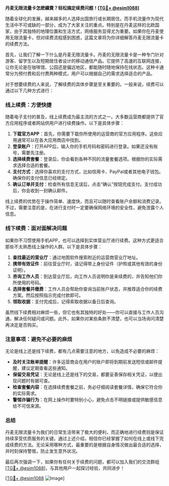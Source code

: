 **丹麦无限流量卡怎麽續費？轻松搞定续费问题！[[TG💪+ @esim1088](https://t.me/s/esim1088)]**

随着全球化的发展，越来越多的人选择出国旅行或长期居住。而手机流量作为现代生活中不可或缺的一部分，成为了大家关注的重点。特别是在丹麦这样的北欧国家，由于其独特的地理位置和生活方式，网络服务显得尤为重要。如果你在丹麦使用无限流量卡，但对续费流程感到困惑，这篇文章将为你详细解答丹麦无限流量卡的续费方法。

首先，让我们了解一下什么是丹麦无限流量卡。丹麦的无限流量卡是一种专门针对游客、留学生以及短期居住者设计的移动通信产品。它提供了高速的互联网连接，让你无论是在咖啡馆、公园还是偏远地区，都能随时随地保持在线状态。这种卡通常分为预付费和后付费两种模式，用户可以根据自己的需求选择适合的产品。

对于想要续费的人来说，了解续费的具体步骤是至关重要的。一般来说，续费可以通过以下几种方式进行：

### **线上续费：方便快捷**
随着电子支付的普及，线上续费成为最主流的方式之一。大多数运营商都提供了官方应用程序或者网站供用户进行续费操作。以下是具体步骤：
1. **下载官方APP**：首先，你需要下载你所使用的运营商的官方应用程序。这些应用通常可以在各大应用商店中找到。
2. **登录账户**：打开APP后，输入你的手机号码和密码进行登录。如果还没有账号，需要先注册。
3. **选择续费套餐**：登录后，你会看到各种不同的流量套餐选项。根据你的实际需求选择合适的套餐。
4. **支付方式**：选择你喜欢的支付方式，比如信用卡、PayPal或者其他电子钱包。确保你的支付信息已经绑定。
5. **确认订单并支付**：检查所有信息无误后，点击“确认”按钮完成支付。支付成功后，你会收到一封确认邮件。

线上续费的优势在于操作简单、速度快，而且可以随时查看账户余额和消费记录。不过，需要注意的是，在进行支付时一定要确保网络环境的安全性，避免泄露个人信息。

### **线下续费：面对面解决问题**
如果你不习惯使用手机APP，也可以选择到实体营业厅进行续费。这种方式更适合那些不太熟悉线上操作的人群。以下是具体步骤：
1. **查找最近的营业厅**：通过地图软件搜索附近的运营商营业厅地址。
2. **携带有效证件**：前往营业厅时，请记得带上身份证件（护照或其他有效的身份证明）。
3. **咨询工作人员**：到达营业厅后，向工作人员说明你是来续费的，并告知他们你所使用的号码。
4. **选择套餐并缴费**：工作人员会帮助你查询当前账户状态，并推荐适合你的续费方案。然后按照指示完成付款即可。
5. **领取收据**：支付完成后，记得索取收据以备日后查询。

虽然线下续费相对麻烦一些，但它也有其独特的好处——你可以直接与工作人员沟通，解决任何疑问或问题。此外，如果你对某些条款不清楚，也可以当场询问清楚再决定是否购买。

### **注意事项：避免不必要的麻烦**
无论是线上还是线下续费，都有几点需要注意的地方，以免造成不必要的麻烦：
- **及时关注账单提醒**：许多运营商会在用户的账户即将到期前发送短信或邮件提醒，建议定期查看这些通知。
- **保留交易凭证**：无论是线上还是线下的交易，都要妥善保存相关凭证，以便出现问题时有据可查。
- **检查套餐内容**：在选择续费套餐之前，务必仔细阅读套餐详情，确保它符合你的实际需求。
- **警惕诈骗行为**：在网上操作时要特别小心，避免点击不明链接或提供敏感信息给不可信来源。

### **总结**
丹麦无限流量卡为我们的日常生活带来了极大的便利，而正确地进行续费则是保证持续享受优质服务的关键。通过上述介绍，相信你已经掌握了如何在线上或线下完成续费的方法。无论采用哪种方式，最重要的是根据自身情况做出最合适的选择，并时刻保持警惕，防止发生意外状况。

最后再次强调一下，如果你有任何关于续费的问题，都可以加入我们的交流群组[[TG💪+ @esim1088](https://t.me/s/esim1088)]，与其他用户一起探讨经验，共同进步！

[[TG💪+ @esim1088](https://t.me/s/esim1088) ![Image](https://i.postimg.cc/4NQfJmqS/Snipaste-2025-05-13-00-14-12.png)]